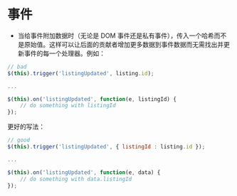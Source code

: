 # 事件

- 当给事件附加数据时（无论是 DOM 事件还是私有事件），传入一个哈希而不是原始值。这样可以让后面的贡献者增加更多数据到事件数据而无需找出并更新事件的每一个处理器。例如：

```javascript
// bad
$(this).trigger('listingUpdated', listing.id);

...

$(this).on('listingUpdated', function(e, listingId) {
    // do something with listingId
});
```

更好的写法：

```javascript
// good
$(this).trigger('listingUpdated', { listingId : listing.id });

...

$(this).on('listingUpdated', function(e, data) {
    // do something with data.listingId
});
```
